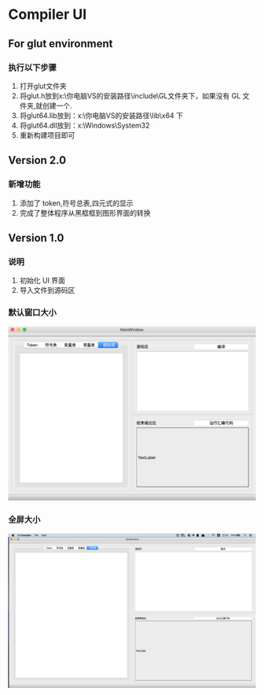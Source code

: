 # Compiler UI

## For glut environment
### 执行以下步骤
1. 打开glut文件夹
2. 将glut.h放到x:\你电脑VS的安装路径\include\GL文件夹下，如果没有 GL 文件夹,就创建一个.
3. 将glut64.lib放到：x:\你电脑VS的安装路径\lib\x64 下
4. 将glut64.dll放到：x:\Windows\System32
5. 重新构建项目即可

## Version 2.0
### 新增功能
1. 添加了 token,符号总表,四元式的显示
2. 完成了整体程序从黑框框到图形界面的转换

## Version 1.0
### 说明
1. 初始化 UI 界面
2. 导入文件到源码区

### 默认窗口大小
![](./UI/UIverstion1_0.png)
### 全屏大小
![](./UI/UIverstion1_0full.png)